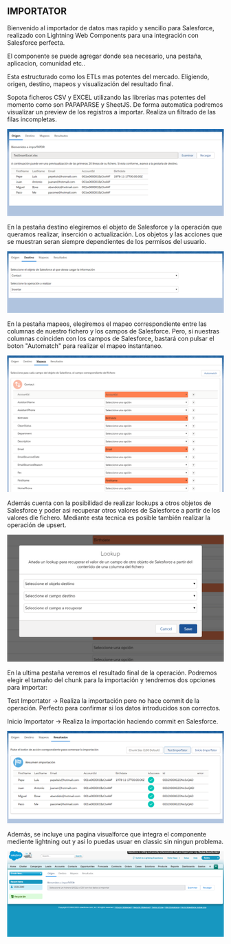 IMPORTATOR
------------

Bienvenido al importador de datos mas rapido y sencillo para Salesforce, realizado con Lightning Web Components para una integración con Salesforce perfecta.

El componente se puede agregar donde sea necesario, una pestaña, aplicacion, comunidad etc..

Esta estructurado como los ETLs mas potentes del mercado. Eligiendo, origen, destino, mapeos y visualización del resultado final.

Sopota ficheros CSV y EXCEL utilizando las librerias mas potentes del momento como son PAPAPARSE y SheetJS. De forma automatica podremos visualizar un preview de los registros a importar.
Realiza un filtrado de las filas incompletas.

<img src="https://raw.githubusercontent.com/VicNaranja/Importator/master/capturas/Origen.png" >


En la pestaña destino elegiremos el objeto de Salesforce y la operación que queramos realizar, inserción o actualización.
Los objetos y las acciones que se muestran seran siempre dependientes de los permisos del usuario.

<img src="https://raw.githubusercontent.com/VicNaranja/Importator/master/capturas/Destinos.png" >

En la pestaña mapeos, elegiremos el mapeo correspondiente entre las columnas de nuestro fichero y los campos de Salesforce. Pero, si nuestras columnas coinciden con los campos de Salesforce, bastará con pulsar el boton "Automatch" para realizar el mapeo instantaneo.

<img src="https://raw.githubusercontent.com/VicNaranja/Importator/master/capturas/mapeos2.png" >

Además cuenta con la posibilidad de realizar lookups a otros objetos de Salesforce y poder asi recuperar otros valores de Salesforce a partir de los valores dle fichero.
Mediante esta tecnica es posible también realizar la operación de upsert.

<img src="https://raw.githubusercontent.com/VicNaranja/Importator/master/capturas/lookups.png" >

En la ultima pestaña veremos el resultado final de la operación. Podremos elegir el tamaño del chunk para la importación y tendremos dos opciones para importar:

Test Importator -> Realiza la importación pero no hace commit de la operación. Perfecto para confirmar si los datos introducidos son correctos.

Inicio Importator -> Realiza la importación haciendo commit en Salesforce.

<img src="https://raw.githubusercontent.com/VicNaranja/Importator/master/capturas/Resultados.png" >

Además, se incluye una pagina visualforce que integra el componente mediente lightning out y asi lo puedas usuar en classic sin ningun problema.

<img src="https://raw.githubusercontent.com/VicNaranja/Importator/master/capturas/Classic.png" >